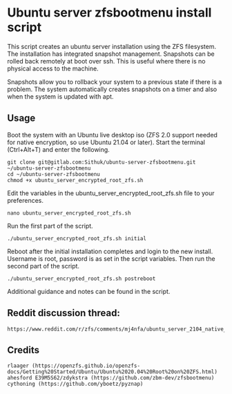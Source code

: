 # Ubuntu server zfsbootmenu install script

This script creates an ubuntu server installation using the ZFS filesystem. The installation has integrated snapshot management. Snapshots can be rolled back remotely at boot over ssh. This is useful where there is no physical access to the machine.

Snapshots allow you to rollback your system to a previous state if there is a problem. The system automatically creates snapshots on a timer and also when the system is updated with apt.


## Usage
Boot the system with an Ubuntu live desktop iso (ZFS 2.0 support needed for native encryption, so use Ubuntu 21.04 or later). Start the terminal (Ctrl+Alt+T) and enter the following.

	git clone git@gitlab.com:Sithuk/ubuntu-server-zfsbootmenu.git ~/ubuntu-server-zfsbootmenu
    cd ~/ubuntu-server-zfsbootmenu
    chmod +x ubuntu_server_encrypted_root_zfs.sh
	
Edit the variables in the ubuntu_server_encrypted_root_zfs.sh file to your preferences.

	nano ubuntu_server_encrypted_root_zfs.sh
	
Run the first part of the script.

	./ubuntu_server_encrypted_root_zfs.sh initial
	
Reboot after the initial installation completes and login to the new install. Username is root, password is as set in the script variables. Then run the second part of the script.

	./ubuntu_server_encrypted_root_zfs.sh postreboot

Additional guidance and notes can be found in the script.

## Reddit discussion thread:
	https://www.reddit.com/r/zfs/comments/mj4nfa/ubuntu_server_2104_native_encrypted_root_on_zfs/

## Credits
	rlaager (https://openzfs.github.io/openzfs-docs/Getting%20Started/Ubuntu/Ubuntu%2020.04%20Root%20on%20ZFS.html)
	ahesford E39M5S62/zdykstra (https://github.com/zbm-dev/zfsbootmenu)
	cythoning (https://github.com/yboetz/pyznap)
